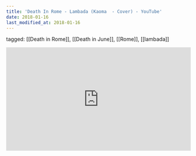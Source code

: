```yaml
---
title: 'Death In Rome - Lambada (Kaoma  - Cover) - YouTube'
date: 2018-01-16
last_modified_at: 2018-01-16
---
```

tagged: [[Death in Rome]], [[Death in June]], [[Rome]], [[lambada]]
<iframe allow="accelerometer; autoplay; clipboard-write; encrypted-media; gyroscope; picture-in-picture" allowfullscreen="" frameborder="0" height="281" id="youtube_iframe" src="https://www.youtube.com/embed/Dn_VZCeKjoo?feature=oembed&amp;enablejsapi=1&amp;origin=https://safe.txmblr.com&amp;wmode=opaque" width="500"></iframe>